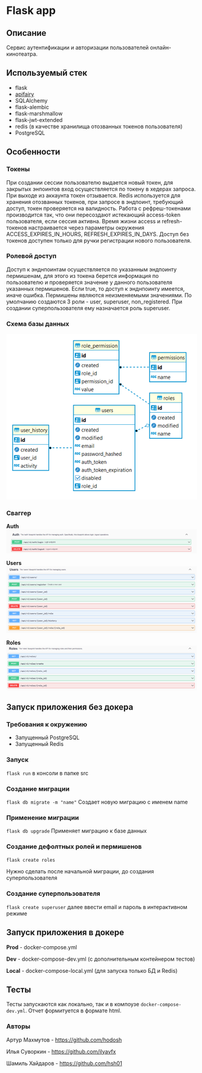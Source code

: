 # Flask app

## Описание
Сервис аутентификации и авторизации пользователей онлайн-кинотеатра.

## Используемый стек
 
- flask
- [apifairy](https://apifairy.readthedocs.io/en/latest/intro.html)
- SQLAlchemy
- flask-alembic
- flask-marshmallow
- flask-jwt-extended
- redis (в качестве хранилища отозванных токенов пользователя)
- PostgreSQL

## Особенности

### Токены
При создании сессии пользователю выдается новый токен, для закрытых энпоинтов вход осуществляется по токену в хедерах запроса.
При выходе из аккаунта токен отзывается.
Redis используется для хранения отозванных токенов, при запросе в эндпоинт, требующий доступ, токен проверяется на валидность.
Работа с рефреш-токенами производится так, что они пересоздают истекающий access-token пользователя, если сессия активна.
Время жизни access и refresh-токенов настраивается через параметры окружения ACCESS_EXPIRES_IN_HOURS, REFRESH_EXPIRES_IN_DAYS.
Доступ без токенов доступен только для ручки регистрации нового пользователя.

### Ролевой доступ
Доступ к энднпоинтам осуществляется по указанным эндпоинту пермишенам, 
для этого из токена берется информация по пользователю и проверяется значение у данного пользователя указанных пермишенов.
Если true, то доступ к энднпоинту имеется, иначе ошибка. 
Пермишены являются неизменяемыми значениями.
По умолчанию создаются 3 роли - user, superuser, non_registered.
При создании суперпользователя ему назначается роль superuser.

### Схема базы данных
![](../img/db_schema.png)

### Сваггер
**Auth**
![](../img/auth_api.png)

**Users**
![](../img/users_api.png)

**Roles**
![](../img/roles_api.png)

## Запуск приложения без докера

### Требования к окружению

- Запущенный PostgreSQL
- Запущенный Redis

### Запуск

`flask run` в консоли в папке src

### Создание миграции

`flask db migrate -m "name"` Создает новую миграцию с именем name

### Применение миграции
`flask db upgrade` Применяет миграцию к базе данных

### Создание дефолтных ролей и пермишенов

`flask create roles`

Нужно сделать после начальной миграции, до создания суперпользователя

### Создание суперпользователя

`flask create superuser` далее ввести email и пароль в интерактивном режиме

## Запуск приложения в докере

**Prod** - docker-compose.yml

**Dev** - docker-compose-dev.yml (с дополнительным контейнером тестов)

**Local** - docker-compose-local.yml (для запуска только БД и Redis)

## Тесты
Тесты запускаются как локально, так и в компоузе `docker-compose-dev.yml`. Отчет формитуется в формате html.

### Авторы
Артур Махмутов - https://github.com/hodosh

Илья Суворкин - https://github.com/ilyavfx

Шамиль Хайдаров - https://github.com/hsh01
